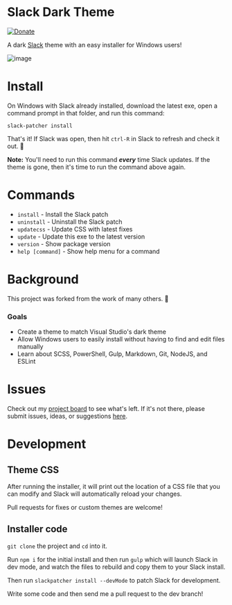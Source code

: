 # Slack Dark Theme 

[![Donate](https://img.shields.io/badge/Donate-PayPal-green.svg)]([WJU67EEEDWB42](https://www.paypal.com/cgi-bin/webscr?cmd=_donations&business=WJU67EEEDWB42&currency_code=USD&source=url))

A dark [Slack](https://slack.com/) theme with an easy installer for Windows users!


![image](https://user-images.githubusercontent.com/141490/57653431-c8c34100-759f-11e9-8e6a-aec8df7de6f3.png)

# Install

On Windows with Slack already installed, download the latest exe, open a command prompt in that folder, and run this command:

```batch
slack-patcher install
```
That's it! If Slack was open, then hit `ctrl-R` in Slack to refresh and check it out. :eyes:

**Note:** You'll need to run this command ***every*** time Slack updates. If the theme is gone, then it's time to run the command above again.

# Commands

  * `install` - Install the Slack patch
  * `uninstall` - Uninstall the Slack patch
  * `updatecss` - Update CSS with latest fixes
  * `update` - Update this exe to the latest version
  * `version` - Show package version
  * `help [command]` - Show help menu for a command

# Background

This project was forked from the work of many others. :pray:

### Goals
  * Create a theme to match Visual Studio's dark theme
  * Allow Windows users to easily install without having to find and edit files manually
  * Learn about SCSS, PowerShell, Gulp, Markdown, Git, NodeJS, and ESLint

# Issues

Check out my [project board](https://github.com/marchica/slack-black-theme/projects/1) to see what's left. If it's not there, please submit issues, ideas, or suggestions [here](https://github.com/marchica/slack-black-theme/issues).

# Development

## Theme CSS

After running the installer, it will print out the location of a CSS file that you can modify and Slack will automatically reload your changes.

Pull requests for fixes or custom themes are welcome!

## Installer code
`git clone` the project and `cd` into it.

Run `npm i` for the initial install and then run `gulp` which will launch Slack in dev mode, and watch the files to rebuild and copy them to your Slack install.

Then run `slackpatcher install --devMode` to patch Slack for development.

Write some code and then send me a pull request to the dev branch!